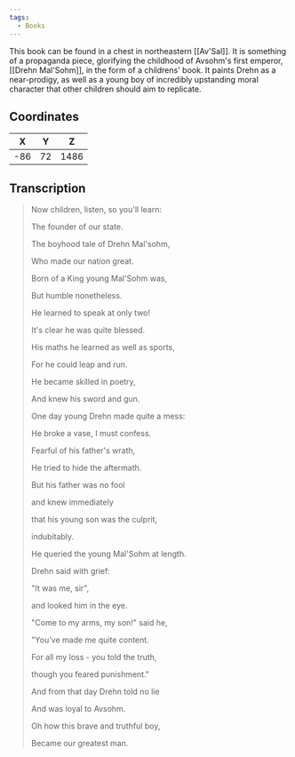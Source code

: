 ```yaml
---
tags:
  - Books
---
```


This book can be found in a chest in northeastern [[Av'Sal]]. It is something of a propaganda piece, glorifying the childhood of Avsohm's first emperor, [[Drehn Mal'Sohm]], in the form of a childrens' book. It paints Drehn as a near-prodigy, as well as a young boy of incredibly upstanding moral character that other children should aim to replicate.

## Coordinates
| **X** | **Y** | **Z** |
| :---: | :---: | :---: |
|  -86  |  72   | 1486  |

## Transcription
> Now children, listen, so you'll learn:
>
> The founder of our state.
>
> The boyhood tale of Drehn Mal'sohm,
>
> Who made our nation great.
>
> Born of a King young Mal'Sohm was,
>
> But humble nonetheless.
>
> He learned to speak at only two!
>
> It's clear he was quite blessed.
>
> His maths he learned as well as sports,
>
> For he could leap and run.
>
> He became skilled in poetry,
>
> And knew his sword and gun.
>
> One day young Drehn made quite a mess:
>
> He broke a vase, I must confess.
>
> Fearful of his father's wrath,
>
> He tried to hide the aftermath.
>
> But his father was no fool
>
> and knew immediately
>
> that his young son was the culprit,
>
> indubitably.
>
> He queried the young Mal'Sohm at length.
>
> Drehn said with grief:
>
> "It was me, sir",
>
> and looked him in the eye.
>
> "Come to my arms, my son!" said he,
>
> "You've made me quite content.
>
> For all my loss - you told the truth,
>
> though you feared punishment."
>
> And from that day Drehn told no lie
>
> And was loyal to Avsohm.
>
> Oh how this brave and truthful boy,
>
> Became our greatest man.

